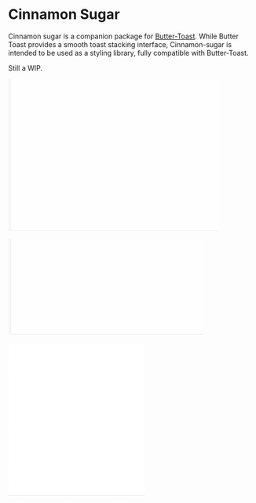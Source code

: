 # Cinnamon Sugar
Cinnamon sugar is a companion package for [Butter-Toast](https://ealush.github.io/butter-toast/#!).
While Butter Toast provides a smooth toast stacking interface, Cinnamon-sugar is intended to be used as a styling library, fully compatible with Butter-Toast.

Still a WIP.

![alt tag](https://raw.githubusercontent.com/ealush/cinnamon-sugar/master/assets/rec0.gif)

![alt tag](https://raw.githubusercontent.com/ealush/cinnamon-sugar/master/assets/rec1.gif)

![alt tag](https://raw.githubusercontent.com/ealush/cinnamon-sugar/master/assets/rec2.gif)